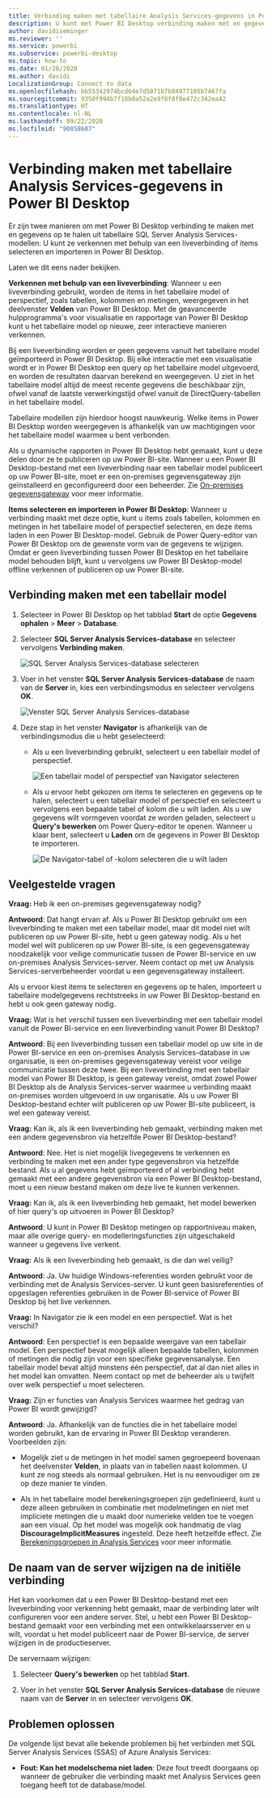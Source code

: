 ```yaml
---
title: Verbinding maken met tabellaire Analysis Services-gegevens in Power BI Desktop
description: U kunt met Power BI Desktop verbinding maken met en gegevens ophalen uit tabellaire SQL Server Analysis Services-modellen door ofwel een liveverbinding te gebruiken ofwel door items te selecteren en importeren in Power BI Desktop.
author: davidiseminger
ms.reviewer: ''
ms.service: powerbi
ms.subservice: powerbi-desktop
ms.topic: how-to
ms.date: 01/28/2020
ms.author: davidi
LocalizationGroup: Connect to data
ms.openlocfilehash: bb55342974bcd64e7d5871b7b84977105b7467fa
ms.sourcegitcommit: 9350f994b7f18b0a52a2e9f8f8f8e472c342ea42
ms.translationtype: HT
ms.contentlocale: nl-NL
ms.lasthandoff: 09/22/2020
ms.locfileid: "90858687"
---
```

# <a name="connect-to-analysis-services-tabular-data-in-power-bi-desktop"></a>Verbinding maken met tabellaire Analysis Services-gegevens in Power BI Desktop
Er zijn twee manieren om met Power BI Desktop verbinding te maken met en gegevens op te halen uit tabellaire SQL Server Analysis Services-modellen: U kunt ze verkennen met behulp van een liveverbinding of items selecteren en importeren in Power BI Desktop.

Laten we dit eens nader bekijken.

**Verkennen met behulp van een liveverbinding**: Wanneer u een liveverbinding gebruikt, worden de items in het tabellaire model of perspectief, zoals tabellen, kolommen en metingen, weergegeven in het deelvenster **Velden** van Power BI Desktop. Met de geavanceerde hulpprogramma's voor visualisatie en rapportage van Power BI Desktop kunt u het tabellaire model op nieuwe, zeer interactieve manieren verkennen.

Bij een liveverbinding worden er geen gegevens vanuit het tabellaire model geïmporteerd in Power BI Desktop. Bij elke interactie met een visualisatie wordt er in Power BI Desktop een query op het tabellaire model uitgevoerd, en worden de resultaten daarvan berekend en weergegeven. U ziet in het tabellaire model altijd de meest recente gegevens die beschikbaar zijn, ofwel vanaf de laatste verwerkingstijd ofwel vanuit de DirectQuery-tabellen in het tabellaire model. 

Tabellaire modellen zijn hierdoor hoogst nauwkeurig. Welke items in Power BI Desktop worden weergegeven is afhankelijk van uw machtigingen voor het tabellaire model waarmee u bent verbonden.

Als u dynamische rapporten in Power BI Desktop hebt gemaakt, kunt u deze delen door ze te publiceren op uw Power BI-site. Wanneer u een Power BI Desktop-bestand met een liveverbinding naar een tabellair model publiceert op uw Power BI-site, moet er een on-premises gegevensgateway zijn geïnstalleerd en geconfigureerd door een beheerder. Zie [On-premises gegevensgateway](service-gateway-onprem.md) voor meer informatie.

**Items selecteren en importeren in Power BI Desktop**: Wanneer u verbinding maakt met deze optie, kunt u items zoals tabellen, kolommen en metingen in het tabellaire model of perspectief selecteren, en deze items laden in een Power BI Desktop-model. Gebruik de Power Query-editor van Power BI Desktop om de gewenste vorm van de gegevens te wijzigen. Omdat er geen liveverbinding tussen Power BI Desktop en het tabellaire model behouden blijft, kunt u vervolgens uw Power BI Desktop-model offline verkennen of publiceren op uw Power BI-site.

## <a name="to-connect-to-a-tabular-model"></a>Verbinding maken met een tabellair model
1. Selecteer in Power BI Desktop op het tabblad **Start** de optie **Gegevens ophalen** > **Meer** > **Database**.
   
1. Selecteer **SQL Server Analysis Services-database** en selecteer vervolgens **Verbinding maken**.
   
   ![SQL Server Analysis Services-database selecteren](media/desktop-analysis-services-tabular-data/pbid_sqlas_getdata_as.png)
3. Voer in het venster **SQL Server Analysis Services-database** de naam van de **Server** in, kies een verbindingsmodus en selecteer vervolgens **OK**.
   
   ![Venster SQL Server Analysis Services-database](media/desktop-analysis-services-tabular-data/pbid_sqlas_getdata_as_server.png)
4. Deze stap in het venster **Navigator** is afhankelijk van de verbindingsmodus die u hebt geselecteerd:

   - Als u een liveverbinding gebruikt, selecteert u een tabellair model of perspectief.
  
      ![Een tabellair model of perspectief van Navigator selecteren](media/desktop-analysis-services-tabular-data/pbid_sqlas_getdata_as_live.png)
   - Als u ervoor hebt gekozen om items te selecteren en gegevens op te halen, selecteert u een tabellair model of perspectief en selecteert u vervolgens een bepaalde tabel of kolom die u wilt laden. Als u uw gegevens wilt vormgeven voordat ze worden geladen, selecteert u **Query's bewerken** om Power Query-editor te openen. Wanneer u klaar bent, selecteert u **Laden** om de gegevens in Power BI Desktop te importeren.

      ![De Navigator-tabel of -kolom selecteren die u wilt laden](media/desktop-analysis-services-tabular-data/pbid_sqlas_getdata_as_select.png)

## <a name="frequently-asked-questions"></a>Veelgestelde vragen
**Vraag:** Heb ik een on-premises gegevensgateway nodig?

**Antwoord**: Dat hangt ervan af. Als u Power BI Desktop gebruikt om een liveverbinding te maken met een tabellair model, maar dit model niet wilt publiceren op uw Power BI-site, hebt u geen gateway nodig. Als u het model wel wilt publiceren op uw Power BI-site, is een gegevensgateway noodzakelijk voor veilige communicatie tussen de Power BI-service en uw on-premises Analysis Services-server. Neem contact op met uw Analysis Services-serverbeheerder voordat u een gegevensgateway installeert.

Als u ervoor kiest items te selecteren en gegevens op te halen, importeert u tabellaire modelgegevens rechtstreeks in uw Power BI Desktop-bestand en hebt u ook geen gateway nodig.

**Vraag:** Wat is het verschil tussen een liveverbinding met een tabellair model vanuit de Power BI-service en een liveverbinding vanuit Power BI Desktop?

**Antwoord**: Bij een liveverbinding tussen een tabellair model op uw site in de Power BI-service en een on-premises Analysis Services-database in uw organisatie, is een on-premises gegevensgateway vereist voor veilige communicatie tussen deze twee. Bij een liveverbinding met een tabellair model van Power BI Desktop, is geen gateway vereist, omdat zowel Power BI Desktop als de Analysis Services-server waarmee u verbinding maakt on-premises worden uitgevoerd in uw organisatie. Als u uw Power BI Desktop-bestand echter wilt publiceren op uw Power BI-site publiceert, is wel een gateway vereist.

**Vraag:** Kan ik, als ik een liveverbinding heb gemaakt, verbinding maken met een andere gegevensbron via hetzelfde Power BI Desktop-bestand?

**Antwoord**: Nee. Het is niet mogelijk livegegevens te verkennen en verbinding te maken met een ander type gegevensbron via hetzelfde bestand. Als u al gegevens hebt geïmporteerd of al verbinding hebt gemaakt met een andere gegevensbron via een Power BI Desktop-bestand, moet u een nieuw bestand maken om deze live te kunnen verkennen.

**Vraag:** Kan ik, als ik een liveverbinding heb gemaakt, het model bewerken of hier query's op uitvoeren in Power BI Desktop?

**Antwoord**: U kunt in Power BI Desktop metingen op rapportniveau maken, maar alle overige query- en modelleringsfuncties zijn uitgeschakeld wanneer u gegevens live verkent.

**Vraag:** Als ik een liveverbinding heb gemaakt, is die dan wel veilig?

**Antwoord**: Ja. Uw huidige Windows-referenties worden gebruikt voor de verbinding met de Analysis Services-server. U kunt geen basisreferenties of opgeslagen referenties gebruiken in de Power BI-service of Power BI Desktop bij het live verkennen.

**Vraag:** In Navigator zie ik een model en een perspectief. Wat is het verschil?

**Antwoord**: Een perspectief is een bepaalde weergave van een tabellair model. Een perspectief bevat mogelijk alleen bepaalde tabellen, kolommen of metingen die nodig zijn voor een specifieke gegevensanalyse. Een tabellair model bevat altijd minstens één perspectief, dat al dan niet alles in het model kan omvatten. Neem contact op met de beheerder als u twijfelt over welk perspectief u moet selecteren.

**Vraag:** Zijn er functies van Analysis Services waarmee het gedrag van Power BI wordt gewijzigd?

**Antwoord**: Ja. Afhankelijk van de functies die in het tabellaire model worden gebruikt, kan de ervaring in Power BI Desktop veranderen. Voorbeelden zijn:
* Mogelijk ziet u de metingen in het model samen gegroepeerd bovenaan het deelvenster **Velden**, in plaats van in tabellen naast kolommen. U kunt ze nog steeds als normaal gebruiken. Het is nu eenvoudiger om ze op deze manier te vinden.

* Als in het tabellaire model berekeningsgroepen zijn gedefinieerd, kunt u deze alleen gebruiken in combinatie met modelmetingen en niet met impliciete metingen die u maakt door numerieke velden toe te voegen aan een visual. Op het model was mogelijk ook handmatig de vlag **DiscourageImplicitMeasures** ingesteld. Deze heeft hetzelfde effect. Zie [Berekeningsgroepen in Analysis Services](/analysis-services/tabular-models/calculation-groups#benefits) voor meer informatie.

## <a name="to-change-the-server-name-after-initial-connection"></a>De naam van de server wijzigen na de initiële verbinding
Het kan voorkomen dat u een Power BI Desktop-bestand met een liveverbinding voor verkenning hebt gemaakt, maar de verbinding later wilt configureren voor een andere server. Stel, u hebt een Power BI Desktop-bestand gemaakt voor een verbinding met een ontwikkelaarsserver en u wilt, voordat u het model publiceert naar de Power BI-service, de server wijzigen in de productieserver.

De servernaam wijzigen:

1. Selecteer **Query's bewerken** op het tabblad **Start**.

2. Voer in het venster **SQL Server Analysis Services-database** de nieuwe naam van de **Server** in en selecteer vervolgens **OK**.

   
## <a name="troubleshooting"></a>Problemen oplossen 
De volgende lijst bevat alle bekende problemen bij het verbinden met SQL Server Analysis Services (SSAS) of Azure Analysis Services: 

* **Fout: Kan het modelschema niet laden**: Deze fout treedt doorgaans op wanneer de gebruiker die verbinding maakt met Analysis Services geen toegang heeft tot de database/model.